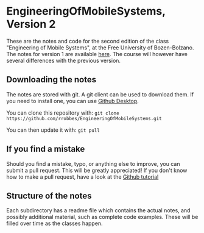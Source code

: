 # EngineeringOfMobileSystems, Version 2

These are the notes and code for the second edition of the class "Engineering of Mobile Systems", at the Free University of Bozen-Bolzano. The notes for version 1 are available [here](https://github.com/rrobbes/EngineeringOfMobileSystems). The course will however have several differences with the previous version.

## Downloading the notes
The notes are stored with git. A git client can be used to download them. If you need to install one, you can use [Github Desktop](https://desktop.github.com).

You can clone this repository with:
`git clone https://github.com/rrobbes/EngineeringOfMobileSystems.git`

You can then update it with:
`git pull`

## If you find a mistake 
Should you find a mistake, typo, or anything else to improve, you can submit a pull request. This will be greatly appreciated! If you don't know how to make a pull request, have a look at the [Github tutorial](https://guides.github.com/activities/hello-world/)

## Structure of the notes
Each subdirectory has a readme file which contains the actual notes, and possibly additional material, such as complete code examples. These will be filled over time as the classes happen.
